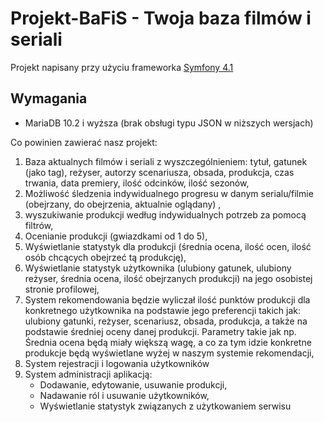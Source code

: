 # Projekt-BaFiS - Twoja baza filmów i seriali
Projekt napisany przy użyciu frameworka [Symfony 4.1](https://symfony.com/)

## Wymagania
* MariaDB 10.2 i wyższa (brak obsługi typu JSON w niższych wersjach)

Co powinien zawierać nasz projekt:
1. Baza aktualnych filmów i seriali z wyszczególnieniem: tytuł, gatunek (jako tag), reżyser, autorzy scenariusza, obsada, produkcja, czas trwania, data premiery, ilość odcinków, ilość sezonów,
2. Możliwość śledzenia indywidualnego progresu w danym serialu/filmie (obejrzany, do obejrzenia, aktualnie oglądany) ,
3. wyszukiwanie produkcji według indywidualnych potrzeb za pomocą filtrów, 
4. Ocenianie produkcji (gwiazdkami od 1 do 5),
5. Wyświetlanie statystyk dla produkcji (średnia ocena, ilość ocen, ilość osób chcących obejrzeć tą produkcję),
6. Wyświetlanie statystyk użytkownika (ulubiony gatunek, ulubiony reżyser, średnia ocena, ilość obejrzanych produkcji) na jego osobistej stronie profilowej,
7. System rekomendowania będzie wyliczał ilość punktów produkcji dla konkretnego użytkownika na podstawie jego preferencji takich jak: ulubiony gatunki, reżyser, scenariusz, obsada, produkcja, a także na podstawie średniej oceny danej produkcji. Parametry takie jak np. Średnia ocena będą miały większą wagę, a co za tym idzie konkretne produkcje będą wyświetlane wyżej w naszym systemie rekomendacji,
8. System rejestracji i logowania użytkowników
9. System administracji aplikacją:
   * Dodawanie, edytowanie, usuwanie produkcji,
   * Nadawanie ról i usuwanie użytkowników,
   * Wyświetlanie statystyk związanych z użytkowaniem serwisu
